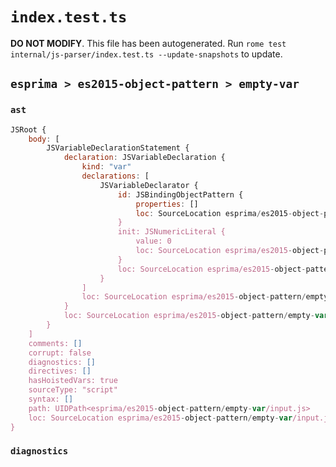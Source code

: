 # `index.test.ts`

**DO NOT MODIFY**. This file has been autogenerated. Run `rome test internal/js-parser/index.test.ts --update-snapshots` to update.

## `esprima > es2015-object-pattern > empty-var`

### `ast`

```javascript
JSRoot {
	body: [
		JSVariableDeclarationStatement {
			declaration: JSVariableDeclaration {
				kind: "var"
				declarations: [
					JSVariableDeclarator {
						id: JSBindingObjectPattern {
							properties: []
							loc: SourceLocation esprima/es2015-object-pattern/empty-var/input.js 1:4-1:6
						}
						init: JSNumericLiteral {
							value: 0
							loc: SourceLocation esprima/es2015-object-pattern/empty-var/input.js 1:9-1:10
						}
						loc: SourceLocation esprima/es2015-object-pattern/empty-var/input.js 1:4-1:10
					}
				]
				loc: SourceLocation esprima/es2015-object-pattern/empty-var/input.js 1:0-1:10
			}
			loc: SourceLocation esprima/es2015-object-pattern/empty-var/input.js 1:0-1:10
		}
	]
	comments: []
	corrupt: false
	diagnostics: []
	directives: []
	hasHoistedVars: true
	sourceType: "script"
	syntax: []
	path: UIDPath<esprima/es2015-object-pattern/empty-var/input.js>
	loc: SourceLocation esprima/es2015-object-pattern/empty-var/input.js 1:0-2:0
}
```

### `diagnostics`

```

```
